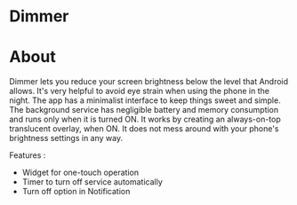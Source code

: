 Dimmer
======

About
======

Dimmer lets you reduce your screen brightness below the level that Android allows. It's very helpful to avoid eye strain when using the phone in the night.
The app has a minimalist interface to keep things sweet and simple. The background service has negligible battery and memory consumption and runs only when it is turned ON.
It works by creating an always-on-top translucent overlay, when ON. It does not mess around with your phone's brightness settings in any way.

Features :
- Widget for one-touch operation
- Timer to turn off service automatically
- Turn off option in Notification

